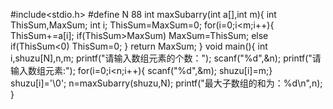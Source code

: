 #include<stdio.h>
#define N 88
int maxSubarry(int a[],int m){
int ThisSum,MaxSum;
int i;
ThisSum=MaxSum=0;
for(i=0;i<m;i++){
ThisSum+=a[i];
if(ThisSum>MaxSum)
MaxSum=ThisSum;
else if(ThisSum<0)
ThisSum=0;
}
return MaxSum;
}
void main(){
	int i,shuzu[N],n,m;
	printf("请输入数组元素的个数：");
	scanf("%d",&n);
		printf("请输入数组元素:");
	for(i=0;i<n;i++){
	scanf("%d",&m);
	shuzu[i]=m;}
	shuzu[i]='\0';
n=maxSubarry(shuzu,N);
printf("最大子数组的和为：%d\n",n); }

